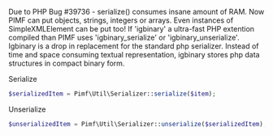 Due to PHP Bug #39736 - serialize() consumes insane amount of RAM. Now PIMF can put objects, strings, integers or arrays.
Even instances of SimpleXMLElement can be put too! If 'igbinary' a ultra-fast PHP extention compiled than PIMF uses 'igbinary_serialize' or
'igbinary_unserialize'. Igbinary is a drop in replacement for the standard php serializer. Instead of time and space consuming textual
representation, igbinary stores php data structures in compact binary form.

Serialize

```php
$serializedItem = Pimf\Util\Serializer::serialize($item);
```

Unserialize

```php
$unserializedItem = Pimf\Util\Serializer::unserialize($serializedItem);
```